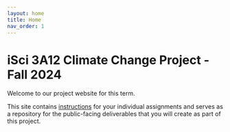 ```yaml
---
layout: home
title: Home
nav_order: 1
---
```


# iSci 3A12 Climate Change Project - Fall 2024

Welcome to our project website for this term.

This site contains [instructions](assignment-instructions) for your individual assignments and serves as a repository for the public-facing deliverables that you will create as part of this project. 

